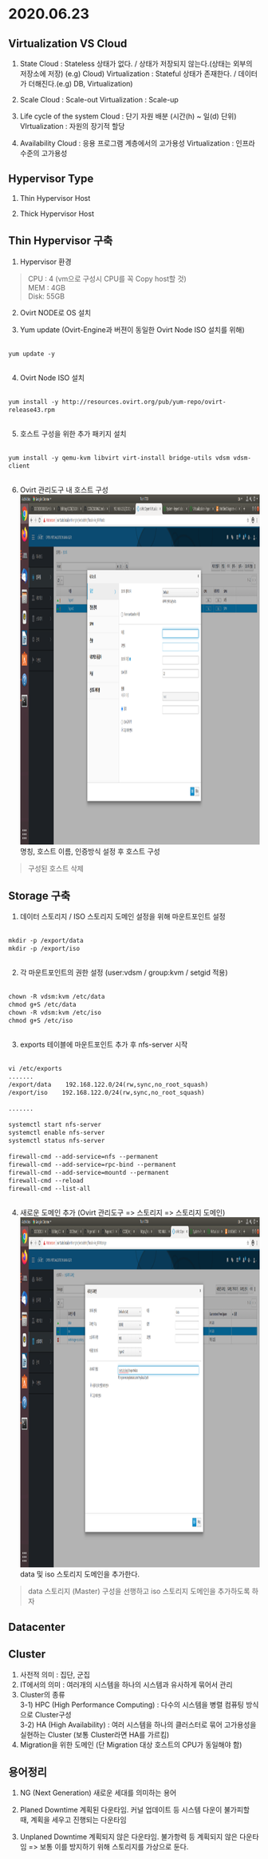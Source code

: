 2020.06.23
=====================

Virtualization VS Cloud
----------------------------

1) State
Cloud : Stateless  상태가 없다. / 상태가 저장되지 않는다.(상태는 외부의 저장소에 저장) (e.g) Cloud)
Virtualization : Stateful  상태가 존재한다. / 데이터가 더해진다.(e.g) DB, Virtualization)

2) Scale
Cloud : Scale-out
Virtualization : Scale-up

3) Life cycle of the system
Cloud : 단기 자원 배분 (시간(h) ~ 일(d) 단위)
VIrtualization : 자원의 장기적 할당

4) Availability
Cloud : 응용 프로그램 계층에서의 고가용성
Virtualization : 인프라 수준의 고가용성

Hypervisor Type  
--------------------

1) Thin Hypervisor Host  

2) Thick Hypervisor Host  

Thin Hypervisor 구축
----------------------
1) Hypervisor 환경  
>CPU : 4 (vm으로 구성시 CPU를 꼭 Copy host할 것)  
>MEM : 4GB  
>Disk: 55GB  

2) Ovirt NODE로 OS 설치

3) Yum update (Ovirt-Engine과 버젼이 동일한 Ovirt Node ISO 설치를 위해)
<pre>
<code>
yum update -y
</code>
</pre>

4) Ovirt Node ISO 설치
<pre>
<code>
yum install -y http://resources.ovirt.org/pub/yum-repo/ovirt-release43.rpm
</code>
</pre>

5) 호스트 구성을 위한 추가 패키지 설치
<pre>
<code>
yum install -y qemu-kvm libvirt virt-install bridge-utils vdsm vdsm-client
</code>
</pre>

6) Ovirt 관리도구 내 호스트 구성  
<img src=/img/set_host.png width="650px" height="700px"></br>
명칭, 호스트 이름, 인증방식 설정 후 호스트 구성

> 구성된 호스트 삭제 

Storage 구축
-------------
1) 데이터 스토리지 / ISO 스토리지 도메인 설정을 위해 마운트포인트 설정
<pre>
<code>
mkdir -p /export/data
mkdir -p /export/iso
</code>
</pre>

2) 각 마운트포인트의 권한 설정 (user:vdsm / group:kvm / setgid 적용)
<pre>
<code>
chown -R vdsm:kvm /etc/data
chmod g+S /etc/data
chown -R vdsm:kvm /etc/iso
chmod g+S /etc/iso
</code>
</pre>

3) exports 테이블에 마운트포인트 추가 후 nfs-server 시작
<pre>
<code>
vi /etc/exports
.......
/export/data    192.168.122.0/24(rw,sync,no_root_squash)
/export/iso    192.168.122.0/24(rw,sync,no_root_squash)

.......

systemctl start nfs-server
systemctl enable nfs-server
systemctl status nfs-server

firewall-cmd --add-service=nfs --permanent
firewall-cmd --add-service=rpc-bind --permanent
firewall-cmd --add-service=mountd --permanent
firewall-cmd --reload
firewall-cmd --list-all
</code>
</pre>

4) 새로운 도메인 추가 (Ovirt 관리도구 => 스토리지 => 스토리지 도메인)
<img src=/img/set_domain.png width="650px" height="700px"></br>
data 및 iso 스토리지 도메인을 추가한다.

> data 스토리지 (Master) 구성을 선행하고 iso 스토리지 도메인을 추가하도록 하자



Datacenter
-----------



Cluster
-------
1) 사전적 의미 : 집단, 군집  
2) IT에서의 의미 : 여러개의 시스템을 하나의 시스템과 유사하게 묶어서 관리  
3) Cluster의 종류  
  3-1) HPC (High Performance Computing) :  다수의 시스템을 병렬 컴퓨팅 방식으로 Cluster구성  
  3-2) HA (High Availability) : 여러 시스템을 하나의 클러스터로 묶어 고가용성을 실현하는 Cluster (보통 Cluster라면 HA를 가르킴)  
4) Migration을 위한 도메인 (단 Migration 대상 호스트의 CPU가 동일해야 함)  

용어정리
---------
1) NG (Next Generation)
새로운 세대를 의미하는 용어

2) Planed Downtime 
계획된 다운타임. 커널 업데이트 등 시스템 다운이 불가피할 때, 계획을 세우고 진행되는 다운타임

3) Unplaned Downtime
계획되지 않은 다운타임. 불가항력 등 계획되지 않은 다운타임
=> 보통 이를 방지하기 위해 스토리지를 가상으로 둔다.
